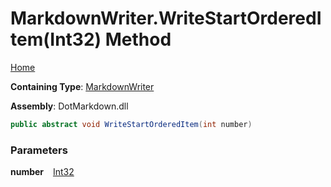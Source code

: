 # MarkdownWriter\.WriteStartOrderedItem\(Int32\) Method

[Home](../../../README.md)

**Containing Type**: [MarkdownWriter](../README.md)

**Assembly**: DotMarkdown\.dll

```csharp
public abstract void WriteStartOrderedItem(int number)
```

### Parameters

**number** &ensp; [Int32](https://docs.microsoft.com/en-us/dotnet/api/system.int32)